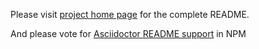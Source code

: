 Please visit [project home page](https://github.com/eshepelyuk/asciidoctor-plantuml.js) for the complete README.

And please vote for [Asciidoctor README support](https://github.com/npm/www/issues/42) in NPM
